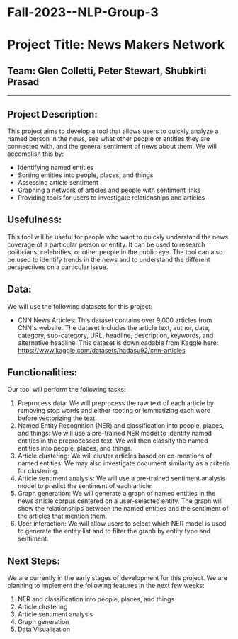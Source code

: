 # Fall-2023--NLP-Group-3


# Project Title: News Makers Network

## Team: Glen Colletti, Peter Stewart, Shubkirti Prasad

---

## Project Description:

This project aims to develop a tool that allows users to quickly analyze a named person in the news, see what other people or entities they are connected with, and the general sentiment of news about them. We will accomplish this by:
- Identifying named entities
- Sorting entities into people, places, and things
- Assessing article sentiment
- Graphing a network of articles and people with sentiment links
- Providing tools for users to investigate relationships and articles

## Usefulness:

This tool will be useful for people who want to quickly understand the news coverage of a particular person or entity. It can be used to research politicians, celebrities, or other people in the public eye. The tool can also be used to identify trends in the news and to understand the different perspectives on a particular issue.

## Data:

We will use the following datasets for this project:

- CNN News Articles: 
This dataset contains over 9,000 articles from CNN's website. The dataset includes the article text, author, date, category, sub-category, URL, headline, description, keywords, and alternative headline.
This dataset is downloadable from Kaggle here: https://www.kaggle.com/datasets/hadasu92/cnn-articles

## Functionalities:

Our tool will perform the following tasks:

1. Preprocess data: We will preprocess the raw text of each article by removing stop words and either rooting or lemmatizing each word before vectorizing the text.
2. Named Entity Recognition (NER) and classification into people, places, and things: We will use a pre-trained NER model to identify named entities in the preprocessed text. We will then classify the named entities into people, places, and things.
3. Article clustering: We will cluster articles based on co-mentions of named entities. We may also investigate document similarity as a criteria for clustering.
4. Article sentiment analysis: We will use a pre-trained sentiment analysis model to predict the sentiment of each article.
5. Graph generation: We will generate a graph of named entities in the news article corpus centered on a user-selected entity. The graph will show the relationships between the named entities and the sentiment of the articles that mention them.
6. User interaction: We will allow users to select which NER model is used to generate the entity list and to filter the graph by entity type and sentiment.


## Next Steps:

We are currently in the early stages of development for this project. We are planning to implement the following features in the next few weeks:

1. NER and classification into people, places, and things
2. Article clustering
3. Article sentiment analysis
4. Graph generation
5. Data Visualisation
